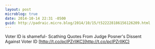 ```yaml
---
layout: post
microblog: true
date: 2014-10-14 22:31 -0500
guid: http://padraic.micro.blog/2014/10/15/t522228186156126209.html
---
```

Voter ID is shameful- Scathing Quotes From Judge Posner's Dissent Against Voter ID [http://t.co/pclPZrIIKC](http://t.co/pclPZrIIKC)
